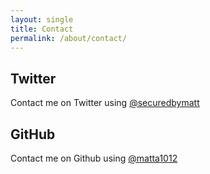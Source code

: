 ```yaml
---
layout: single
title: Contact
permalink: /about/contact/
---
```


## Twitter
Contact me on Twitter using [@securedbymatt](https://x.com/securedbymatt)

## GitHub
Contact me on Github using [@matta1012](https://github.com/matta1012)